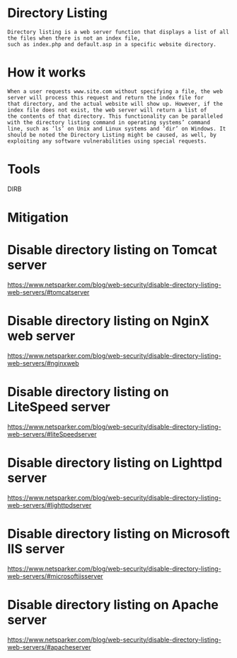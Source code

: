 # Directory Listing 
~~~
Directory listing is a web server function that displays a list of all the files when there is not an index file, 
such as index.php and default.asp in a specific website directory. 
~~~ 

# How it works 
~~~
When a user requests www.site.com without specifying a file, the web server will process this request and return the index file for 
that directory, and the actual website will show up. However, if the index file does not exist, the web server will return a list of 
the contents of that directory. This functionality can be paralleled with the directory listing command in operating systems’ command 
line, such as ‘ls’ on Unix and Linux systems and ‘dir’ on Windows. It should be noted the Directory Listing might be caused, as well, by exploiting any software vulnerabilities using special requests.
~~~
# Tools 

DIRB 

# Mitigation 

# Disable directory listing on Tomcat server
https://www.netsparker.com/blog/web-security/disable-directory-listing-web-servers/#tomcatserver 

# Disable directory listing on NginX web server
https://www.netsparker.com/blog/web-security/disable-directory-listing-web-servers/#nginxweb 

# Disable directory listing on LiteSpeed server
https://www.netsparker.com/blog/web-security/disable-directory-listing-web-servers/#liteSpeedserver 

# Disable directory listing on Lighttpd server
https://www.netsparker.com/blog/web-security/disable-directory-listing-web-servers/#lighttpdserver 

# Disable directory listing on Microsoft IIS server
https://www.netsparker.com/blog/web-security/disable-directory-listing-web-servers/#microsoftiisserver 

# Disable directory listing on Apache server
https://www.netsparker.com/blog/web-security/disable-directory-listing-web-servers/#apacheserver 
